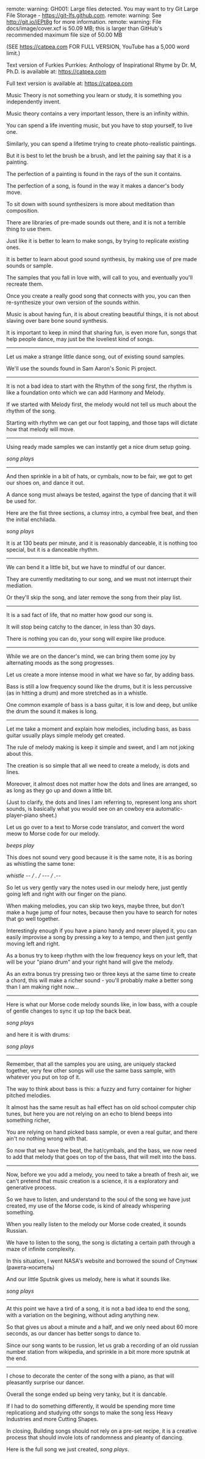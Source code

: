 remote: warning: GH001: Large files detected. You may want to try Git Large File Storage - https://git-lfs.github.com.
remote: warning: See http://git.io/iEPt8g for more information.
remote: warning: File docs/image/cover.xcf is 50.09 MB; this is larger than GitHub's recommended maximum file size of 50.00 MB


(SEE https://catpea.com FOR FULL VERSION, YouTube has a 5,000 word limit.)

Text version of Furkies Purrkies: Anthology of Inspirational Rhyme by Dr. M, Ph.D. is available at: https://catpea.com





Full text version is available at: https://catpea.com

Music Theory is not something you learn or study,
it is something you independently invent.

Music theory contains a very important lesson,
there is an infinity within.

You can spend a life inventing music,
but you have to stop yourself, to live one.

Similarly, you can spend a lifetime
trying to create photo-realistic paintings.

But it is best to let the brush be a brush,
and let the paining say that it is a painting.

The perfection of a painting
is found in the rays of the sun it contains.

The perfection of a song,
is found in the way it makes a dancer's body move.

To sit down with sound synthesizers
is more about meditation than composition.

There are libraries of pre-made sounds out there,
and it is not a terrible thing to use them.

Just like it is better to learn to make songs,
by trying to replicate existing ones.

It is better to learn about good sound synthesis,
by making use of pre made sounds or sample.

The samples that you fall in love with,
will call to you, and eventually you'll recreate them.

Once you create a really good song that connects with you,
you can then re-synthesize your own version of the sounds within.

Music is about having fun, it is about creating beautiful things,
it is not about slaving over bare bone sound synthesis.

It is important to keep in mind that sharing fun, is even more fun,
songs that help people dance, may just be the loveliest kind of songs.

---

Let us make a strange little dance song,
out of existing sound samples.

We'll use the sounds found in
Sam Aaron's Sonic Pi project.

---

It is not a bad idea to start with the Rhythm of the song first,
the rhythm is like a foundation onto which we can add Harmony and Melody.

If we started with Melody first,
the melody would not tell us much about the rhythm of the song.

Starting with rhythm we can get our foot tapping,
and those taps will dictate how that melody will move.

---

Using ready made samples
we can instantly get a nice drum setup going.

*song plays*

---

And then sprinkle in a bit of hats, or cymbals,
now to be fair, we got to get our shoes on, and dance it out.

A dance song must always be tested,
against the type of dancing that it will be used for.

Here are the fist three sections,
a clumsy intro, a cymbal free beat, and then the initial enchilada.

*song plays*

It is at 130 beats per minute, and it is reasonably danceable,
it is nothing too special, but it is a danceable rhythm.

---

We can bend it a little bit,
but we have to mindful of our dancer.

They are currently meditating to our song,
and we must not interrupt their mediation.

Or they'll skip the song,
and later remove the song from their play list.

---

It is a sad fact of life,
that no matter how good our song is.

It will stop being catchy to the dancer,
in less than 30 days.

There is nothing you can do,
your song will expire like produce.

---

While we are on the dancer's mind,
we can bring them some joy by alternating moods as the song progresses.

Let us create a more intense mood in what we have so far,
by adding bass.

Bass is still a low frequency sound like the drums,
but it is less percussive (as in hitting a drum) and more stretched as in a whistle.

One common example of bass is a bass guitar,
it is low and deep, but unlike the drum the sound it makes is long.

---

Let me take a moment and explain how melodies,
including bass, as bass guitar usually plays simple melody get created.

The rule of melody making is keep it simple and sweet,
and I am not joking about this.

The creation is so simple that all we need to create a melody,
is dots and lines.

Moreover, it almost does not matter how the dots and lines are arranged,
so as long as they go up and down a little bit.

(Just to clarify, the dots and lines I am referring to, represent long ans short sounds,
is basically what you would see on an cowboy era automatic-player-piano sheet.)

Let us go over to a text to Morse code translator,
and convert the word meow to Morse code for our melody.

*beeps play*

This does not sound very good because it is the same note,
it is as boring as whistling the same tone:

*whistle -- / . / --- / .--*

So let us very gently vary the notes used in our melody here,
just gently going left and right with our finger on the piano.

When making melodies, you can skip two keys, maybe three,
but don't make a huge jump of four notes, because then you have to search for notes that go well together.

Interestingly enough if you have a piano handy and never played it,
you can easily improvise a song by pressing a key to a tempo, and then just gently moving left and right.

As a bonus try to keep rhythm with the low frequency keys on your left,
that will be your "piano drum" and your right hand will give the melody.

As an extra bonus try pressing two or three keys at the same time to create a chord,
this will make a richer sound - you'll probably make a better song than I am making right now...

---

Here is what our Morse code melody sounds like, in low bass,
with a couple of gentle changes to sync it up top the back beat.

*song plays*

and here it is with drums:

*song plays*

---

Remember, that all the samples you are using, are uniquely stacked together,
very few other songs will use the same bass sample, with whatever you put on top of it.

The way to think about bass is this:
a fuzzy and furry container for higher pitched melodies.

It almost has the same result as hall effect has on old school computer chip tunes,
but here you are not relying on an echo to blend beeps into something richer,

You are relying on hand picked bass sample, or even a real guitar,
and there ain't no nothing wrong with that.

So now that we have the beat, the hat/cymbals, and the bass,
we now need to add that melody that goes on top of the bass, that will melt into the bass.

---

Now, before we you add a melody, you need to take a breath of fresh air,
we can't pretend that music creation is a science, it is a exploratory and generative process.

So we have to listen, and understand to the soul of the song we have just created,
my use of the Morse code, is kind of already whispering something.

When you really listen to the melody our Morse code created,
it sounds Russian.

We have to listen to the song,
the song is dictating a certain path through a maze of infinite complexity.

In this situation,
I went NASA's website and borrowed the sound of Спутник (ракета-носитель)

And our little Sputnik gives us melody,
here is what it sounds like.

*song plays*

---

At this point we have a tird of a song,
it is not a bad idea to end the song, with a variation on the begining, without ading anything new.

So that gives us about a minute and a half,
and we only need about 60 more seconds, as our dancer has better songs to dance to.

Since our song wants to be russion, let us grab a recording of an old russian number station from wikipedia,
and sprinkle in a bit more more sputnik at the end.

---

I chose to decorate the center of the song with a piano,
as that will pleasantly surprise our dancer.

Overall the songe ended up being very tanky,
but it is dancable.

If I had to do something differently,
it would be spending more time replicationg and studying othr songs to make the song less Heavy Industries and more Cutting Shapes.

In closing, Building songs should not rely on a pre-set recipe,
it is a creative process that should invole lots of randomness and pleanty of dancing.

Here is the full song we just created,
*song plays*.
